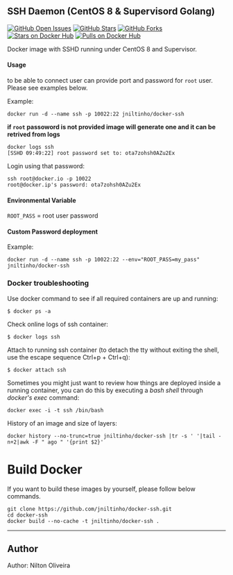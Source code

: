 ## SSH Daemon (CentOS 8 & Supervisord Golang)

[![GitHub Open Issues](https://img.shields.io/github/issues/jniltinho/docker-ssh.svg)](https://github.com/jniltinho/docker-ssh/issues)
[![GitHub Stars](https://img.shields.io/github/stars/jniltinho/docker-ssh.svg)](https://github.com/jniltinho/docker-ssh)
[![GitHub Forks](https://img.shields.io/github/forks/jniltinho/docker-ssh.svg)](https://github.com/jniltinho/docker-ssh)
[![Stars on Docker Hub](https://img.shields.io/docker/stars/jniltinho/docker-ssh.svg)](https://hub.docker.com/r/jniltinho/docker-ssh)
[![Pulls on Docker Hub](https://img.shields.io/docker/pulls/jniltinho/docker-ssh.svg)](https://hub.docker.com/r/jniltinho/docker-ssh)



Docker image with SSHD running under CentOS 8 and Supervisor.

#### Usage
to be able to connect user can provide port and password for `root` user. Please see examples below.

Example:

	docker run -d --name ssh -p 10022:22 jniltinho/docker-ssh

**if `root` passoword is not provided image will generate one and it can be retrived from logs**

    docker logs ssh
    [SSHD 09:49:22] root password set to: ota7zohsh0AZu2Ex

Login using that password:

    ssh root@docker.io -p 10022
    root@docker.ip's password: ota7zohsh0AZu2Ex

#### Environmental Variable

`ROOT_PASS` = root user password

#### Custom Password deployment

Example:

	docker run -d --name ssh -p 10022:22 --env="ROOT_PASS=my_pass" jniltinho/docker-ssh

### Docker troubleshooting


Use docker command to see if all required containers are up and running:

    $ docker ps -a

Check online logs of ssh container:

    $ docker logs ssh

Attach to running ssh container (to detach the tty without exiting the shell,
use the escape sequence Ctrl+p + Ctrl+q):

    $ docker attach ssh

Sometimes you might just want to review how things are deployed inside a running container, you can do this by executing a _bash shell_ through _docker's exec_ command:

    docker exec -i -t ssh /bin/bash

History of an image and size of layers:

    docker history --no-trunc=true jniltinho/docker-ssh |tr -s ' '|tail -n+2|awk -F " ago " '{print $2}'


# Build Docker

If you want to build these images by yourself, please follow below commands.

```
git clone https://github.com/jniltinho/docker-ssh.git
cd docker-ssh
docker build --no-cache -t jniltinho/docker-ssh .
```

---
## Author

Author: Nilton Oliveira

